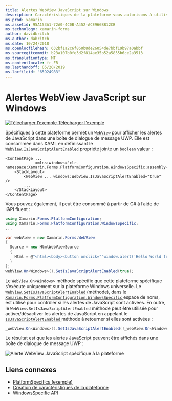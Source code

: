 ```yaml
---
title: Alertes WebView JavaScript sur Windows
description: Caractéristiques de la plateforme vous autorisons à utiliser les fonctionnalités qui est disponible uniquement sur une plateforme spécifique, sans avoir à implémenter des convertisseurs personnalisés ou des effets. Cet article explique comment utiliser le Windows spécifique à la plateforme qui permet un affichage Web afficher les alertes de JavaScript dans une boîte de dialogue de message UWP.
ms.prod: xamarin
ms.assetid: 95A153A1-72A0-4C0B-A452-ACE966BB12CB
ms.technology: xamarin-forms
author: davidbritch
ms.author: dabritch
ms.date: 10/24/2018
ms.openlocfilehash: 632bf1a2c6f860b8de26054de7bbf19b97a0abbf
ms.sourcegitcommit: b23a107b0fe3d2f814ae35b52a5855b6ce2a3513
ms.translationtype: MT
ms.contentlocale: fr-FR
ms.lasthandoff: 05/20/2019
ms.locfileid: "65924983"
---
```

# <a name="webview-javascript-alerts-on-windows"></a>Alertes WebView JavaScript sur Windows

[![Télécharger l’exemple](~/media/shared/download.png) Télécharger l’exemple](https://developer.xamarin.com/samples/xamarin-forms/UserInterface/PlatformSpecifics/)

Spécifiques à cette plateforme permet un [ `WebView` ](xref:Xamarin.Forms.WebView) pour afficher les alertes de JavaScript dans une boîte de dialogue de message UWP. Elle est consommée dans XAML en définissant le [ `WebView.IsJavaScriptAlertEnabled` ](xref:Xamarin.Forms.PlatformConfiguration.WindowsSpecific.WebView.IsJavaScriptAlertEnabledProperty) propriété jointe un `boolean` valeur :

```xaml
<ContentPage ...
             xmlns:windows="clr-namespace:Xamarin.Forms.PlatformConfiguration.WindowsSpecific;assembly=Xamarin.Forms.Core">
    <StackLayout>
        <WebView ... windows:WebView.IsJavaScriptAlertEnabled="true" />
        ...
    </StackLayout>
</ContentPage>
```

Vous pouvez également, il peut être consommé à partir de C# à l’aide de l’API fluent :

```csharp
using Xamarin.Forms.PlatformConfiguration;
using Xamarin.Forms.PlatformConfiguration.WindowsSpecific;
...

var webView = new Xamarin.Forms.WebView
{
  Source = new HtmlWebViewSource
  {
    Html = @"<html><body><button onclick=""window.alert('Hello World from JavaScript');"">Click Me</button></body></html>"
  }
};
webView.On<Windows>().SetIsJavaScriptAlertEnabled(true);
```

Le `WebView.On<Windows>` méthode spécifie que cette plateforme spécifique s’exécute uniquement sur la plateforme Windows universelle. Le [ `WebView.SetIsJavaScriptAlertEnabled` ](xref:Xamarin.Forms.PlatformConfiguration.WindowsSpecific.WebView.SetIsJavaScriptAlertEnabled(Xamarin.Forms.IPlatformElementConfiguration{Xamarin.Forms.PlatformConfiguration.Windows,Xamarin.Forms.WebView},System.Boolean)) (méthode), dans le [ `Xamarin.Forms.PlatformConfiguration.WindowsSpecific` ](xref:Xamarin.Forms.PlatformConfiguration.WindowsSpecific) espace de noms, est utilisé pour contrôler si les alertes de JavaScript sont activées. En outre, le `WebView.SetIsJavaScriptAlertEnabled` méthode peut être utilisée pour activer/désactiver les alertes de JavaScript en appelant le [ `IsJavaScriptAlertEnabled` ](xref:Xamarin.Forms.PlatformConfiguration.WindowsSpecific.WebView.IsJavaScriptAlertEnabled*) méthode à retourner si elles sont activées :

```csharp
_webView.On<Windows>().SetIsJavaScriptAlertEnabled(!_webView.On<Windows>().IsJavaScriptAlertEnabled());
```

Le résultat est que les alertes JavaScript peuvent être affichés dans une boîte de dialogue de message UWP :

![Alerte WebView JavaScript spécifique à la plateforme](webview-javascript-alert-images/webview-javascript-alert.png "alerte WebView JavaScript spécifique à la plateforme")

## <a name="related-links"></a>Liens connexes

- [PlatformSpecifics (exemple)](https://developer.xamarin.com/samples/xamarin-forms/UserInterface/PlatformSpecifics/)
- [Création de caractéristiques de la plateforme](~/xamarin-forms/platform/platform-specifics/index.md#creating-platform-specifics)
- [WindowsSpecific API](xref:Xamarin.Forms.PlatformConfiguration.WindowsSpecific)
